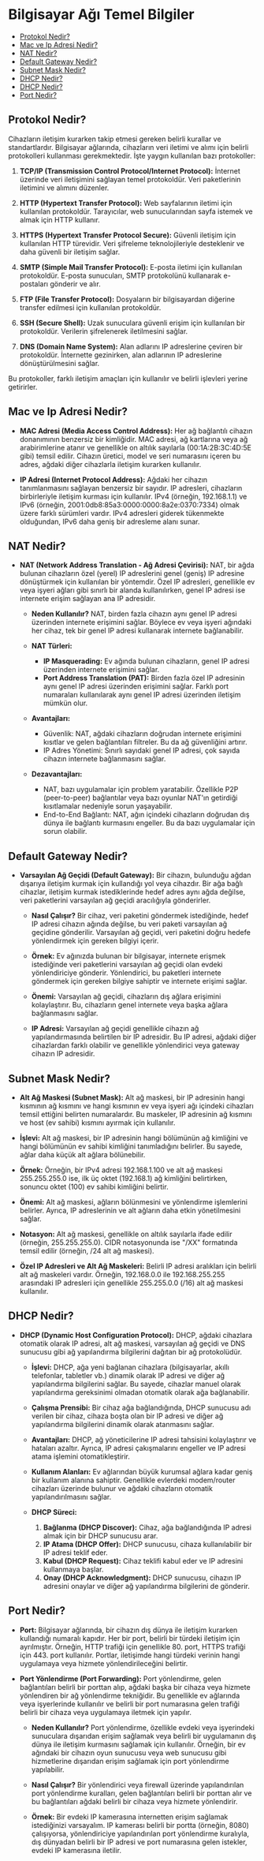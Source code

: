 # Bilgisayar Ağı Temel Bilgiler

- [Protokol Nedir?](#protokol-nedir)
- [Mac ve Ip Adresi Nedir?](#mac-ve-ip-adresi-nedir)
- [NAT Nedir?](#nat-nedir)
- [Default Gateway Nedir?](#default-gateway-nedir)
- [Subnet Mask Nedir?](#subnet-mask-nedir)
- [DHCP Nedir?](#dhcp-nedir)
- [DHCP Nedir?](#dhcp-nedir)
- [Port Nedir?](#port-nedir)


## Protokol Nedir? 
Cihazların iletişim kurarken takip etmesi gereken belirli kurallar ve standartlardır. Bilgisayar ağlarında, cihazların veri iletimi ve alımı için belirli protokolleri kullanması gerekmektedir. İşte yaygın kullanılan bazı protokoller:

1. **TCP/IP (Transmission Control Protocol/Internet Protocol):** İnternet üzerinde veri iletişimini sağlayan temel protokoldür. Veri paketlerinin iletimini ve alımını düzenler.

2. **HTTP (Hypertext Transfer Protocol):** Web sayfalarının iletimi için kullanılan protokoldür. Tarayıcılar, web sunucularından sayfa istemek ve almak için HTTP kullanır.

3. **HTTPS (Hypertext Transfer Protocol Secure):** Güvenli iletişim için kullanılan HTTP türevidir. Veri şifreleme teknolojileriyle desteklenir ve daha güvenli bir iletişim sağlar.

4. **SMTP (Simple Mail Transfer Protocol):** E-posta iletimi için kullanılan protokoldür. E-posta sunucuları, SMTP protokolünü kullanarak e-postaları gönderir ve alır.

5. **FTP (File Transfer Protocol):** Dosyaların bir bilgisayardan diğerine transfer edilmesi için kullanılan protokoldür.

6. **SSH (Secure Shell):** Uzak sunuculara güvenli erişim için kullanılan bir protokoldür. Verilerin şifrelenerek iletilmesini sağlar.

7. **DNS (Domain Name System):** Alan adlarını IP adreslerine çeviren bir protokoldür. İnternette gezinirken, alan adlarının IP adreslerine dönüştürülmesini sağlar.

Bu protokoller, farklı iletişim amaçları için kullanılır ve belirli işlevleri yerine getirirler. 

## Mac ve Ip Adresi Nedir?
- **MAC Adresi (Media Access Control Address):** Her ağ bağlantılı cihazın donanımının benzersiz bir kimliğidir. MAC adresi, ağ kartlarına veya ağ arabirimlerine atanır ve genellikle on altılık sayılarla (00:1A:2B:3C:4D:5E gibi) temsil edilir. Cihazın üretici, model ve seri numarasını içeren bu adres, ağdaki diğer cihazlarla iletişim kurarken kullanılır.

- **IP Adresi (Internet Protocol Address):** Ağdaki her cihazın tanımlanmasını sağlayan benzersiz bir sayıdır. IP adresleri, cihazların birbirleriyle iletişim kurması için kullanılır. IPv4 (örneğin, 192.168.1.1) ve IPv6 (örneğin, 2001:0db8:85a3:0000:0000:8a2e:0370:7334) olmak üzere farklı sürümleri vardır. IPv4 adresleri giderek tükenmekte olduğundan, IPv6 daha geniş bir adresleme alanı sunar.

## NAT Nedir?

- **NAT (Network Address Translation - Ağ Adresi Çevirisi):** NAT, bir ağda bulunan cihazların özel (yerel) IP adreslerini genel (geniş) IP adresine dönüştürmek için kullanılan bir yöntemdir. Özel IP adresleri, genellikle ev veya işyeri ağları gibi sınırlı bir alanda kullanılırken, genel IP adresi ise internete erişim sağlayan ana IP adresidir.

  - **Neden Kullanılır?** NAT, birden fazla cihazın aynı genel IP adresi üzerinden internete erişimini sağlar. Böylece ev veya işyeri ağındaki her cihaz, tek bir genel IP adresi kullanarak internete bağlanabilir.

  - **NAT Türleri:**
    - **IP Masquerading:** Ev ağında bulunan cihazların, genel IP adresi üzerinden internete erişimini sağlar.
    - **Port Address Translation (PAT):** Birden fazla özel IP adresinin aynı genel IP adresi üzerinden erişimini sağlar. Farklı port numaraları kullanılarak aynı genel IP adresi üzerinden iletişim mümkün olur.

  - **Avantajları:**
    - Güvenlik: NAT, ağdaki cihazların doğrudan internete erişimini kısıtlar ve gelen bağlantıları filtreler. Bu da ağ güvenliğini artırır.
    - IP Adres Yönetimi: Sınırlı sayıdaki genel IP adresi, çok sayıda cihazın internete bağlanmasını sağlar.

  - **Dezavantajları:**
    - NAT, bazı uygulamalar için problem yaratabilir. Özellikle P2P (peer-to-peer) bağlantılar veya bazı oyunlar NAT'ın getirdiği kısıtlamalar nedeniyle sorun yaşayabilir.
    - End-to-End Bağlantı: NAT, ağın içindeki cihazların doğrudan dış dünya ile bağlantı kurmasını engeller. Bu da bazı uygulamalar için sorun olabilir.

## Default Gateway Nedir?
- **Varsayılan Ağ Geçidi (Default Gateway):** Bir cihazın, bulunduğu ağdan dışarıya iletişim kurmak için kullandığı yol veya cihazdır. Bir ağa bağlı cihazlar, iletişim kurmak istediklerinde hedef adres aynı ağda değilse, veri paketlerini varsayılan ağ geçidi aracılığıyla gönderirler.

  - **Nasıl Çalışır?** Bir cihaz, veri paketini göndermek istediğinde, hedef IP adresi cihazın ağında değilse, bu veri paketi varsayılan ağ geçidine gönderilir. Varsayılan ağ geçidi, veri paketini doğru hedefe yönlendirmek için gereken bilgiyi içerir.

  - **Örnek:** Ev ağınızda bulunan bir bilgisayar, internete erişmek istediğinde veri paketlerini varsayılan ağ geçidi olan evdeki yönlendiriciye gönderir. Yönlendirici, bu paketleri internete göndermek için gereken bilgiye sahiptir ve internete erişimi sağlar.

  - **Önemi:** Varsayılan ağ geçidi, cihazların dış ağlara erişimini kolaylaştırır. Bu, cihazların genel internete veya başka ağlara bağlanmasını sağlar.

  - **IP Adresi:** Varsayılan ağ geçidi genellikle cihazın ağ yapılandırmasında belirtilen bir IP adresidir. Bu IP adresi, ağdaki diğer cihazlardan farklı olabilir ve genellikle yönlendirici veya gateway cihazın IP adresidir.
 
##  Subnet Mask Nedir?

  - **Alt Ağ Maskesi (Subnet Mask):** Alt ağ maskesi, bir IP adresinin hangi kısmının ağ kısmını ve hangi kısmının ev veya işyeri ağı içindeki cihazları temsil ettiğini belirten numaralardır. Bu maskeler, IP adresinin ağ kısmını ve host (ev sahibi) kısmını ayırmak için kullanılır.

  - **İşlevi:** Alt ağ maskesi, bir IP adresinin hangi bölümünün ağ kimliğini ve hangi bölümünün ev sahibi kimliğini tanımladığını belirler. Bu sayede, ağlar daha küçük alt ağlara bölünebilir.

  - **Örnek:** Örneğin, bir IPv4 adresi 192.168.1.100 ve alt ağ maskesi 255.255.255.0 ise, ilk üç oktet (192.168.1) ağ kimliğini belirtirken, sonuncu oktet (100) ev sahibi kimliğini belirtir.

  - **Önemi:** Alt ağ maskesi, ağların bölünmesini ve yönlendirme işlemlerini belirler. Ayrıca, IP adreslerinin ve alt ağların daha etkin yönetilmesini sağlar.

  - **Notasyon:** Alt ağ maskesi, genellikle on altılık sayılarla ifade edilir (örneğin, 255.255.255.0).  CIDR notasyonunda ise "/XX" formatında temsil edilir (örneğin, /24 alt ağ maskesi).

  - **Özel IP Adresleri ve Alt Ağ Maskeleri:** Belirli IP adresi aralıkları için belirli alt ağ maskeleri vardır. Örneğin, 192.168.0.0 ile 192.168.255.255 arasındaki IP adresleri için genellikle 255.255.0.0 (/16) alt ağ maskesi kullanılır.

## DHCP Nedir?
- **DHCP (Dynamic Host Configuration Protocol):** DHCP, ağdaki cihazlara otomatik olarak IP adresi, alt ağ maskesi, varsayılan ağ geçidi ve DNS sunucusu gibi ağ yapılandırma bilgilerini dağıtan bir ağ protokolüdür.

  - **İşlevi:** DHCP, ağa yeni bağlanan cihazlara (bilgisayarlar, akıllı telefonlar, tabletler vb.) dinamik olarak IP adresi ve diğer ağ yapılandırma bilgilerini sağlar. Bu sayede, cihazlar manuel olarak yapılandırma gereksinimi olmadan otomatik olarak ağa bağlanabilir.

  - **Çalışma Prensibi:** Bir cihaz ağa bağlandığında, DHCP sunucusu adı verilen bir cihaz, cihaza boşta olan bir IP adresi ve diğer ağ yapılandırma bilgilerini dinamik olarak atanmasını sağlar.

  - **Avantajları:** DHCP, ağ yöneticilerine IP adresi tahsisini kolaylaştırır ve hataları azaltır. Ayrıca, IP adresi çakışmalarını engeller ve IP adresi atama işlemini otomatikleştirir.

  - **Kullanım Alanları:** Ev ağlarından büyük kurumsal ağlara kadar geniş bir kullanım alanına sahiptir. Genellikle evlerdeki modem/router cihazları üzerinde bulunur ve ağdaki cihazların otomatik yapılandırılmasını sağlar.

  - **DHCP Süreci:**
    1. **Bağlanma (DHCP Discover):** Cihaz, ağa bağlandığında IP adresi almak için bir DHCP sunucusu arar.
    2. **IP Atama (DHCP Offer):** DHCP sunucusu, cihaza kullanılabilir bir IP adresi teklif eder.
    3. **Kabul (DHCP Request):** Cihaz teklifi kabul eder ve IP adresini kullanmaya başlar.
    4. **Onay (DHCP Acknowledgment):** DHCP sunucusu, cihazın IP adresini onaylar ve diğer ağ yapılandırma bilgilerini de gönderir.


## Port Nedir?
- **Port:** Bilgisayar ağlarında, bir cihazın dış dünya ile iletişim kurarken kullandığı numaralı kapıdır. Her bir port, belirli bir türdeki iletişim için ayrılmıştır. Örneğin, HTTP trafiği için genellikle 80. port, HTTPS trafiği için 443. port kullanılır. Portlar, iletişimde hangi türdeki verinin hangi uygulamaya veya hizmete yönlendirileceğini belirtir.

- **Port Yönlendirme (Port Forwarding):** Port yönlendirme, gelen bağlantıları belirli bir porttan alıp, ağdaki başka bir cihaza veya hizmete yönlendiren bir ağ yönlendirme tekniğidir. Bu genellikle ev ağlarında veya işyerlerinde kullanılır ve belirli bir port numarasına gelen trafiği belirli bir cihaza veya uygulamaya iletmek için yapılır.

  - **Neden Kullanılır?** Port yönlendirme, özellikle evdeki veya işyerindeki sunuculara dışarıdan erişim sağlamak veya belirli bir uygulamanın dış dünya ile iletişim kurmasını sağlamak için kullanılır. Örneğin, bir ev ağındaki bir cihazın oyun sunucusu veya web sunucusu gibi hizmetlerine dışarıdan erişim sağlamak için port yönlendirme yapılabilir.

  - **Nasıl Çalışır?** Bir yönlendirici veya firewall üzerinde yapılandırılan port yönlendirme kuralları, gelen bağlantıları belirli bir porttan alır ve bu bağlantıları ağdaki belirli bir cihaza veya hizmete yönlendirir.

  - **Örnek:** Bir evdeki IP kamerasına internetten erişim sağlamak istediğinizi varsayalım. IP kamerası belirli bir portta (örneğin, 8080) çalışıyorsa, yönlendiriciye yapılandırılan port yönlendirme kuralıyla, dış dünyadan belirli bir IP adresi ve port numarasına gelen istekler, evdeki IP kamerasına iletilir.
